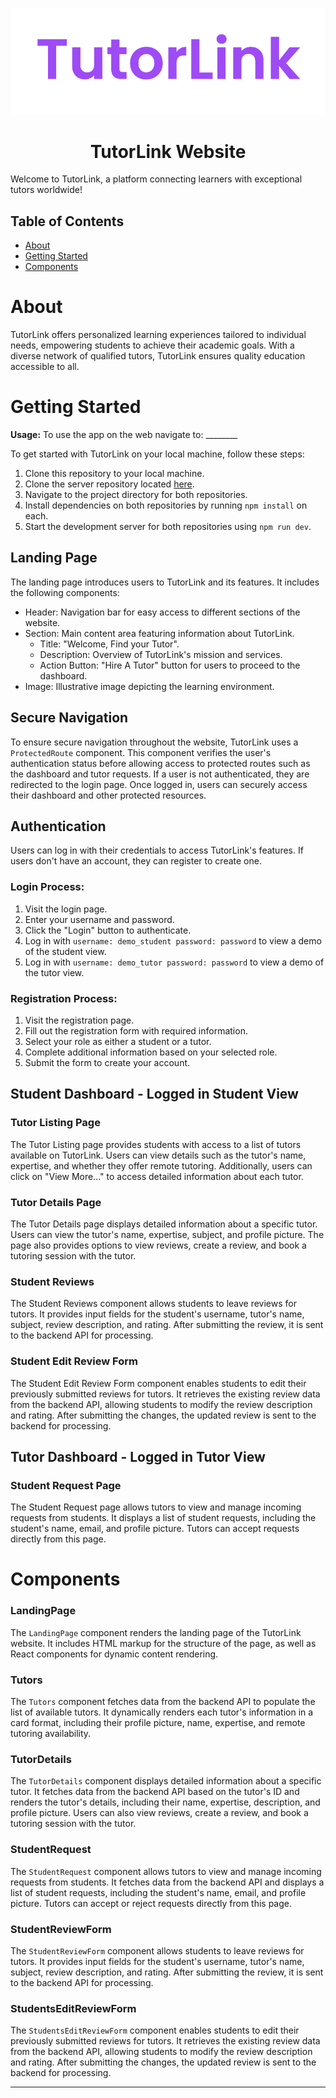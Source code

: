 <p align="center">
  <img src="public/TutorLink.png" alt="TutorLink Logo">
</p>

<h1 align="center">TutorLink Website</h1>

Welcome to TutorLink, a platform connecting learners with exceptional tutors worldwide!

## Table of Contents

- [About](#about)
- [Getting Started](#getting-started)
- [Components](#components)

# About

TutorLink offers personalized learning experiences tailored to individual needs, empowering students to achieve their academic goals. With a diverse network of qualified tutors, TutorLink ensures quality education accessible to all.

# Getting Started

**Usage:**
To use the app on the web navigate to: ________

To get started with TutorLink on your local machine, follow these steps:

1. Clone this repository to your local machine.
2. Clone the server repository located [here](https://github.com/ArmandoPires103/TutorLink-Backend). 
2. Navigate to the project directory for both repositories.
3. Install dependencies on both repositories by running `npm install` on each.
4. Start the development server for both repositories using `npm run dev`.

## Landing Page

The landing page introduces users to TutorLink and its features. It includes the following components:

- Header: Navigation bar for easy access to different sections of the website.
- Section: Main content area featuring information about TutorLink.
  - Title: "Welcome, Find your Tutor".
  - Description: Overview of TutorLink's mission and services.
  - Action Button: "Hire A Tutor" button for users to proceed to the dashboard.
- Image: Illustrative image depicting the learning environment.

## Secure Navigation
To ensure secure navigation throughout the website, TutorLink uses a `ProtectedRoute` component. This component verifies the user's authentication status before allowing access to protected routes such as the dashboard and tutor requests. If a user is not authenticated, they are redirected to the login page. Once logged in, users can securely access their dashboard and other protected resources.

## Authentication
Users can log in with their credentials to access TutorLink's features. If users don't have an account, they can register to create one.

### Login Process:
1. Visit the login page.
2. Enter your username and password.
3. Click the "Login" button to authenticate.
4. Log in with `username: demo_student password: password` to view a demo of the student view.
5. Log in with `username: demo_tutor password: password` to view a demo of the tutor view.

### Registration Process:
1. Visit the registration page.
2. Fill out the registration form with required information.
3. Select your role as either a student or a tutor.
4. Complete additional information based on your selected role.
5. Submit the form to create your account.

## Student Dashboard - Logged in Student View

### Tutor Listing Page

The Tutor Listing page provides students with access to a list of tutors available on TutorLink. Users can view details such as the tutor's name, expertise, and whether they offer remote tutoring. Additionally, users can click on "View More..." to access detailed information about each tutor.

### Tutor Details Page

The Tutor Details page displays detailed information about a specific tutor. Users can view the tutor's name, expertise, subject, and profile picture. The page also provides options to view reviews, create a review, and book a tutoring session with the tutor.

### Student Reviews

The Student Reviews component allows students to leave reviews for tutors. It provides input fields for the student's username, tutor's name, subject, review description, and rating. After submitting the review, it is sent to the backend API for processing.

### Student Edit Review Form

The Student Edit Review Form component enables students to edit their previously submitted reviews for tutors. It retrieves the existing review data from the backend API, allowing students to modify the review description and rating. After submitting the changes, the updated review is sent to the backend for processing.

## Tutor Dashboard - Logged in Tutor View
### Student Request Page

The Student Request page allows tutors to view and manage incoming requests from students. It displays a list of student requests, including the student's name, email, and profile picture. Tutors can accept requests directly from this page.

# Components

### LandingPage

The `LandingPage` component renders the landing page of the TutorLink website. It includes HTML markup for the structure of the page, as well as React components for dynamic content rendering.

### Tutors

The `Tutors` component fetches data from the backend API to populate the list of available tutors. It dynamically renders each tutor's information in a card format, including their profile picture, name, expertise, and remote tutoring availability.

### TutorDetails

The `TutorDetails` component displays detailed information about a specific tutor. It fetches data from the backend API based on the tutor's ID and renders the tutor's details, including their name, expertise, description, and profile picture. Users can also view reviews, create a review, and book a tutoring session with the tutor.

### StudentRequest

The `StudentRequest` component allows tutors to view and manage incoming requests from students. It fetches data from the backend API and displays a list of student requests, including the student's name, email, and profile picture. Tutors can accept or reject requests directly from this page.

### StudentReviewForm

The `StudentReviewForm` component allows students to leave reviews for tutors. It provides input fields for the student's username, tutor's name, subject, review description, and rating. After submitting the review, it is sent to the backend API for processing.

### StudentsEditReviewForm

The `StudentsEditReviewForm` component enables students to edit their previously submitted reviews for tutors. It retrieves the existing review data from the backend API, allowing students to modify the review description and rating. After submitting the changes, the updated review is sent to the backend for processing.

---